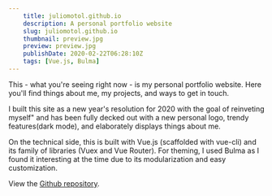 ```yaml
---
    title: juliomotol.github.io
    description: A personal portfolio website
    slug: juliomotol.github.io
    thumbnail: preview.jpg
    preview: preview.jpg
    publishDate: 2020-02-22T06:28:10Z
    tags: [Vue.js, Bulma]
---
```


This - what you're seeing right now - is my personal portfolio website. Here you'll find things about me, my projects, and ways to get in touch.

I built this site as a new year's resolution for 2020 with the goal of reinveting myself" and has been fully decked out with a new personal logo, trendy features(dark mode), and elaborately displays things about me.

On the technical side, this is built with Vue.js (scaffolded with vue-cli) and its family of libraries (Vuex and Vue Router). For theming, I used Bulma as I found it interesting at the time due to its modularization and easy customization.

View the [Github repository](https://github.com/juliomotol/juliomotol.github.io-source).
